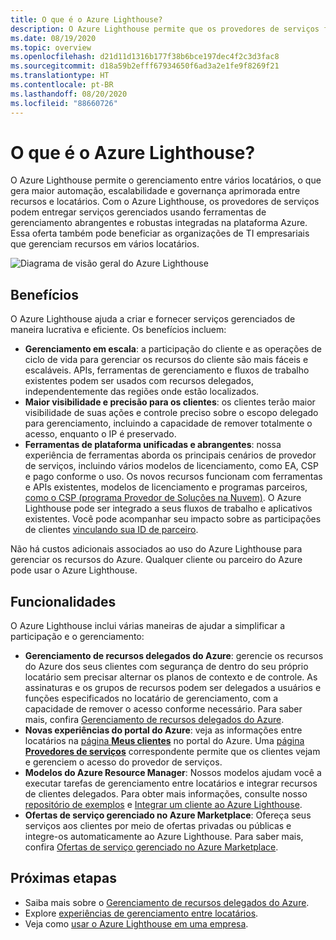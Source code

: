```yaml
---
title: O que é o Azure Lighthouse?
description: O Azure Lighthouse permite que os provedores de serviços forneçam serviços gerenciados para seus clientes com maior automação e eficiência em escala.
ms.date: 08/19/2020
ms.topic: overview
ms.openlocfilehash: d21d11d1316b177f38b6bce197dec4f2c3d3fac8
ms.sourcegitcommit: d18a59b2efff67934650f6ad3a2e1fe9f8269f21
ms.translationtype: HT
ms.contentlocale: pt-BR
ms.lasthandoff: 08/20/2020
ms.locfileid: "88660726"
---
```

# <a name="what-is-azure-lighthouse"></a>O que é o Azure Lighthouse?

O Azure Lighthouse permite o gerenciamento entre vários locatários, o que gera maior automação, escalabilidade e governança aprimorada entre recursos e locatários. Com o Azure Lighthouse, os provedores de serviços podem entregar serviços gerenciados usando ferramentas de gerenciamento abrangentes e robustas integradas na plataforma Azure. Essa oferta também pode beneficiar as organizações de TI empresariais que gerenciam recursos em vários locatários.

![Diagrama de visão geral do Azure Lighthouse](media/azure-lighthouse-overview.jpg)

## <a name="benefits"></a>Benefícios

O Azure Lighthouse ajuda a criar e fornecer serviços gerenciados de maneira lucrativa e eficiente. Os benefícios incluem:

- **Gerenciamento em escala**: a participação do cliente e as operações de ciclo de vida para gerenciar os recursos do cliente são mais fáceis e escaláveis. APIs, ferramentas de gerenciamento e fluxos de trabalho existentes podem ser usados com recursos delegados, independentemente das regiões onde estão localizados.
- **Maior visibilidade e precisão para os clientes**: os clientes terão maior visibilidade de suas ações e controle preciso sobre o escopo delegado para gerenciamento, incluindo a capacidade de remover totalmente o acesso, enquanto o IP é preservado.
- **Ferramentas de plataforma unificadas e abrangentes**: nossa experiência de ferramentas aborda os principais cenários de provedor de serviços, incluindo vários modelos de licenciamento, como EA, CSP e pago conforme o uso. Os novos recursos funcionam com ferramentas e APIs existentes, modelos de licenciamento e programas parceiros, [como o CSP (programa Provedor de Soluções na Nuvem)](/partner-center/csp-overview). O Azure Lighthouse pode ser integrado a seus fluxos de trabalho e aplicativos existentes. Você pode acompanhar seu impacto sobre as participações de clientes [vinculando sua ID de parceiro](../cost-management-billing/manage/link-partner-id.md).

Não há custos adicionais associados ao uso do Azure Lighthouse para gerenciar os recursos do Azure. Qualquer cliente ou parceiro do Azure pode usar o Azure Lighthouse.

## <a name="capabilities"></a>Funcionalidades

O Azure Lighthouse inclui várias maneiras de ajudar a simplificar a participação e o gerenciamento:

- **Gerenciamento de recursos delegados do Azure**: gerencie os recursos do Azure dos seus clientes com segurança de dentro do seu próprio locatário sem precisar alternar os planos de contexto e de controle. As assinaturas e os grupos de recursos podem ser delegados a usuários e funções especificados no locatário de gerenciamento, com a capacidade de remover o acesso conforme necessário. Para saber mais, confira [Gerenciamento de recursos delegados do Azure](concepts/azure-delegated-resource-management.md).
- **Novas experiências do portal do Azure**: veja as informações entre locatários na [página **Meus clientes**](./how-to/view-manage-customers.md) no portal do Azure. Uma [página **Provedores de serviços**](how-to/view-manage-service-providers.md) correspondente permite que os clientes vejam e gerenciem o acesso do provedor de serviços.
- **Modelos do Azure Resource Manager**: Nossos modelos ajudam você a executar tarefas de gerenciamento entre locatários e integrar recursos de clientes delegados. Para obter mais informações, consulte nosso [repositório de exemplos](https://github.com/Azure/Azure-Lighthouse-samples/tree/master/templates) e [Integrar um cliente ao Azure Lighthouse](how-to/onboard-customer.md).
- **Ofertas de serviço gerenciado no Azure Marketplace**: Ofereça seus serviços aos clientes por meio de ofertas privadas ou públicas e integre-os automaticamente ao Azure Lighthouse. Para saber mais, confira [Ofertas de serviço gerenciado no Azure Marketplace](concepts/managed-services-offers.md).

## <a name="next-steps"></a>Próximas etapas

- Saiba mais sobre o [Gerenciamento de recursos delegados do Azure](concepts/azure-delegated-resource-management.md).
- Explore [experiências de gerenciamento entre locatários](concepts/cross-tenant-management-experience.md).
- Veja como [usar o Azure Lighthouse em uma empresa](concepts/enterprise.md).
